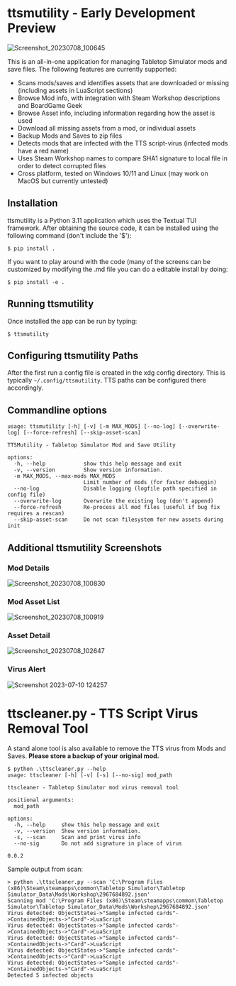 # ttsmutility - Early Development Preview

![Screenshot_20230708_100645](https://github.com/sharkusk/tts-mutility/assets/4368882/aaf36fe5-2128-4a76-b5dd-a5a2ee18befe)

This is an all-in-one application for managing Tabletop Simulator mods and save files.  The following features are currently supported:

- Scans mods/saves and identifies assets that are downloaded or missing (including assets in LuaScript sections)
- Browse Mod info, with integration with Steam Workshop descriptions and BoardGame Geek
- Browse Asset info, including information regarding how the asset is used
- Download all missing assets from a mod, or individual assets
- Backup Mods and Saves to zip files
- Detects mods that are infected with the TTS script-virus (infected mods have a red name)
- Uses Steam Workshop names to compare SHA1 signature to local file in order to detect corrupted files
- Cross platform, tested on Windows 10/11 and Linux (may work on MacOS but currently untested)

## Installation

ttsmutility is a Python 3.11 application which uses the Textual TUI framework.  After obtaining the source code, it can be installed using the following command (don't include the '$'):

```$ pip install .```

If you want to play around with the code (many of the screens can be customized by modifying the .md file you can do a editable install by doing:

```$ pip install -e .```

## Running ttsmutility

Once installed the app can be run by typing:

```$ ttsmutility```

## Configuring ttsmutility Paths

After the first run a config file is created in the xdg config directory.  This is typically `~/.config/ttsmutility`.  TTS paths can be configured there accordingly.

## Commandline options

```
usage: ttsmutility [-h] [-v] [-m MAX_MODS] [--no-log] [--overwrite-log] [--force-refresh] [--skip-asset-scan]

TTSMutility - Tabletop Simulator Mod and Save Utility

options:
  -h, --help            show this help message and exit
  -v, --version         Show version information.
  -m MAX_MODS, --max-mods MAX_MODS
                        Limit number of mods (for faster debuggin)
  --no-log              Disable logging (logfile path specified in config file)
  --overwrite-log       Overwrite the existing log (don't append)
  --force-refresh       Re-process all mod files (useful if bug fix requires a rescan)
  --skip-asset-scan     Do not scan filesystem for new assets during init
```

## Additional ttsmutility Screenshots

### Mod Details
![Screenshot_20230708_100830](https://github.com/sharkusk/tts-mutility/assets/4368882/dfe2ddae-23e9-4e87-a24a-e80bff5c316d)

### Mod Asset List
![Screenshot_20230708_100919](https://github.com/sharkusk/tts-mutility/assets/4368882/c3ec2548-df2a-4573-a805-a5b971bd69e9)

### Asset Detail
![Screenshot_20230708_102647](https://github.com/sharkusk/tts-mutility/assets/4368882/5ba672bf-7d42-4e43-bd30-7f89d7f98d94)

### Virus Alert
![Screenshot 2023-07-10 124257](https://github.com/sharkusk/tts-mutility/assets/4368882/a257b5d4-a2b7-4df0-8484-7d9409ed5864)

# ttscleaner.py - TTS Script Virus Removal Tool

A stand alone tool is also available to remove the TTS virus from Mods and Saves.  **Please store a backup of your original mod.**

```
$ python .\ttscleaner.py --help
usage: ttscleaner [-h] [-v] [-s] [--no-sig] mod_path

ttscleaner - Tabletop Simulator mod virus removal tool

positional arguments:
  mod_path

options:
  -h, --help     show this help message and exit
  -v, --version  Show version information.
  -s, --scan     Scan and print virus info
  --no-sig       Do not add signature in place of virus

0.0.2
```

Sample output from scan:

```
> python .\ttscleaner.py --scan 'C:\Program Files (x86)\Steam\steamapps\common\Tabletop Simulator\Tabletop Simulator_Data\Mods\Workshop\2967684892.json'
Scanning mod 'C:\Program Files (x86)\Steam\steamapps\common\Tabletop Simulator\Tabletop Simulator_Data\Mods\Workshop\2967684892.json'
Virus detected: ObjectStates->"Sample infected cards"->ContainedObjects->"Card"->LuaScript
Virus detected: ObjectStates->"Sample infected cards"->ContainedObjects->"Card"->LuaScript
Virus detected: ObjectStates->"Sample infected cards"->ContainedObjects->"Card"->LuaScript
Virus detected: ObjectStates->"Sample infected cards"->ContainedObjects->"Card"->LuaScript
Virus detected: ObjectStates->"Sample infected cards"->ContainedObjects->"Card"->LuaScript
Detected 5 infected objects
```
